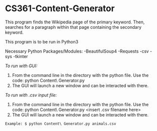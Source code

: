 # CS361-Content-Generator
This program finds the Wikipedia page of the primary keyword. Then, searches for a paragraph within that page containing the secondary keyword. 

This program is to be run in Python3

Necessary Python Packages/Modules:
-BeautifulSoup4
-Requests
-csv
-sys
-tkinter


_To run with GUI:_
   1. From the command line in the directory with the python file. Use the code:
        python Content\ Generator.py
   2. The GUI will launch a new window and can be interacted with there.


_To run with .csv input file:_
  1. From the command line in the directory with the python file. Use the code:
        python Content\ Generator.py <insert .csv filename here>
  2. The GUI will launch a new window and can be interacted with there.

    Example: $ python Content\ Generator.py animals.csv